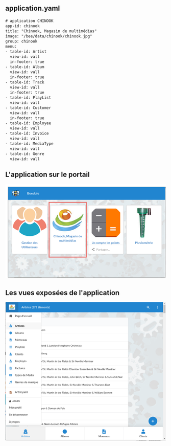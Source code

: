 ## application.yaml

```
# application CHINOOK
app-id: chinook
title: "Chinook, Magasin de multimédias"
image: "/bee/data/chinook/chinook.jpg"
group: chinook
menu: 
- table-id: Artist
  view-id: vall
  in-footer: true
- table-id: Album
  view-id: vall
  in-footer: true
- table-id: Track
  view-id: vall
  in-footer: true
- table-id: PlayList
  view-id: vall
- table-id: Customer
  view-id: vall
  in-footer: true
- table-id: Employee
  view-id: vall
- table-id: Invoice
  view-id: vall
- table-id: MediaType
  view-id: vall
- table-id: Genre
  view-id: vall
```
## L'application sur le portail
![](images/application-portail.png)

## Les vues exposées de l'application
![](images/application-vues.png)


